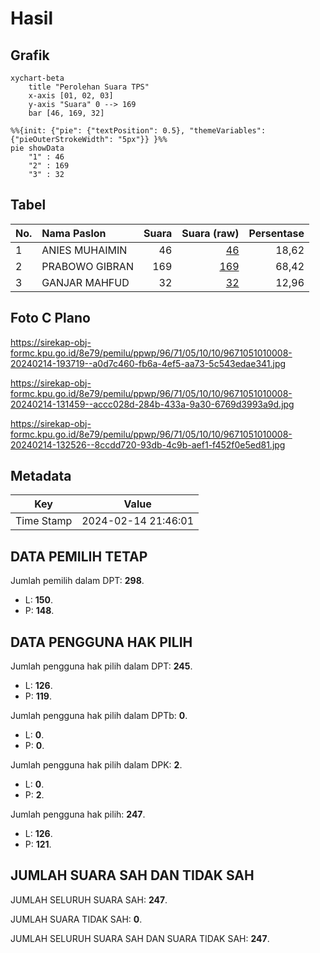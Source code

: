 # Hasil

## Grafik

```mermaid
xychart-beta
    title "Perolehan Suara TPS"
    x-axis [01, 02, 03]
    y-axis "Suara" 0 --> 169
    bar [46, 169, 32]
```

```mermaid
%%{init: {"pie": {"textPosition": 0.5}, "themeVariables": {"pieOuterStrokeWidth": "5px"}} }%%
pie showData
    "1" : 46
    "2" : 169
    "3" : 32
```

## Tabel

| No. | Nama Paslon    | Suara | Suara (raw) | Persentase |
|:--- |:-------------- | -----:| -----------:| ----------:|
| 1   | ANIES MUHAIMIN | 46    | [46][p-1]   | 18,62      |
| 2   | PRABOWO GIBRAN | 169   | [169][p-2]  | 68,42      |
| 3   | GANJAR MAHFUD  | 32    | [32][p-3]   | 12,96      |


[p-1]: https://github.com/gigit-pemilu/pemilu-2024-96-papua-barat-daya/blob/main/pilpres/hitung-suara/sub/96-papua-barat-daya/sub/71-kota-sorong/sub/05-sorong-utara/sub/1010-matalamagi/sub/008-tps/sub/paslon-1.txt
[p-2]: https://github.com/gigit-pemilu/pemilu-2024-96-papua-barat-daya/blob/main/pilpres/hitung-suara/sub/96-papua-barat-daya/sub/71-kota-sorong/sub/05-sorong-utara/sub/1010-matalamagi/sub/008-tps/sub/paslon-2.txt
[p-3]: https://github.com/gigit-pemilu/pemilu-2024-96-papua-barat-daya/blob/main/pilpres/hitung-suara/sub/96-papua-barat-daya/sub/71-kota-sorong/sub/05-sorong-utara/sub/1010-matalamagi/sub/008-tps/sub/paslon-3.txt

## Foto C Plano

https://sirekap-obj-formc.kpu.go.id/8e79/pemilu/ppwp/96/71/05/10/10/9671051010008-20240214-193719--a0d7c460-fb6a-4ef5-aa73-5c543edae341.jpg

https://sirekap-obj-formc.kpu.go.id/8e79/pemilu/ppwp/96/71/05/10/10/9671051010008-20240214-131459--accc028d-284b-433a-9a30-6769d3993a9d.jpg

https://sirekap-obj-formc.kpu.go.id/8e79/pemilu/ppwp/96/71/05/10/10/9671051010008-20240214-132526--8ccdd720-93db-4c9b-aef1-f452f0e5ed81.jpg


## Metadata

| Key        | Value               |
| ---------- | ------------------- |
| Time Stamp | 2024-02-14 21:46:01 |


## DATA PEMILIH TETAP

Jumlah pemilih dalam DPT: **298**.
 * L: **150**.
 * P: **148**.

## DATA PENGGUNA HAK PILIH

Jumlah pengguna hak pilih dalam DPT: **245**.
 * L: **126**.
 * P: **119**.

Jumlah pengguna hak pilih dalam DPTb: **0**.
 * L: **0**.
 * P: **0**.

Jumlah pengguna hak pilih dalam DPK: **2**.
 * L: **0**.
 * P: **2**.

Jumlah pengguna hak pilih: **247**.
 * L: **126**.
 * P: **121**.

## JUMLAH SUARA SAH DAN TIDAK SAH

JUMLAH SELURUH SUARA SAH: **247**.

JUMLAH SUARA TIDAK SAH: **0**.

JUMLAH SELURUH SUARA SAH DAN SUARA TIDAK SAH: **247**.


